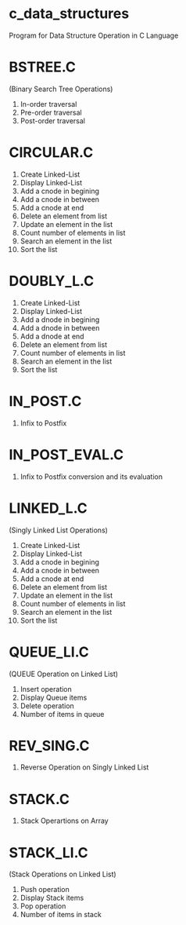 # c_data_structures

Program for Data Structure Operation in C Language


# BSTREE.C

(Binary Search Tree Operations)

1. In-order traversal
2. Pre-order traversal
3. Post-order traversal


# CIRCULAR.C

1. Create Linked-List
2. Display Linked-List
3. Add a cnode in begining
4. Add a cnode in between
5. Add a cnode at end
6. Delete an element from list
7. Update an element in the list
8. Count number of elements in list
9. Search an element in the list
10. Sort the list


# DOUBLY_L.C

1. Create Linked-List
2. Display Linked-List
3. Add a dnode in begining
4. Add a dnode in between
5. Add a dnode at end
6. Delete an element from list
7. Count number of elements in list
8. Search an element in the list
9. Sort the list


# IN_POST.C

1. Infix to Postfix

# IN_POST_EVAL.C

1. Infix to Postfix conversion and its evaluation


# LINKED_L.C

(Singly Linked List Operations)

1. Create Linked-List
2. Display Linked-List
3. Add a cnode in begining
4. Add a cnode in between
5. Add a cnode at end
6. Delete an element from list
7. Update an element in the list
8. Count number of elements in list
9. Search an element in the list
10. Sort the list


# QUEUE_LI.C

(QUEUE Operation on Linked List)

1. Insert operation
2. Display Queue items
3. Delete operation
4. Number of items in queue

# REV_SING.C

1. Reverse Operation on Singly Linked List

# STACK.C

1. Stack Operartions on Array

# STACK_LI.C

(Stack Operations on Linked List)

1. Push operation
2. Display Stack items
3. Pop operation
4. Number of items in stack